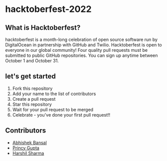 # hacktoberfest-2022

## What is Hacktoberfest?
hacktoberfest is a month-long celebration of open source software run by DigitalOcean in partnership with GitHub and Twilio. Hacktoberfest is open to everyone in our global community! Four quality pull requests must be submitted to public GitHub repositories. You can sign up anytime between October 1 and October 31.

## let's get started
1. Fork this repository
2. Add your name to the list of contributors
3. Create a pull request
4. Star this repository
5. Wait for your pull request to be merged
6. Celebrate - you've done your first pull request!!

## Contributors
- [Abhishek Bansal](https://github.com/abhishek5324)
- [Princy Gupta](https://github.com/Princy-Gupta)
- [Harshil Sharma](https://github.com/harshilsharmaa)

